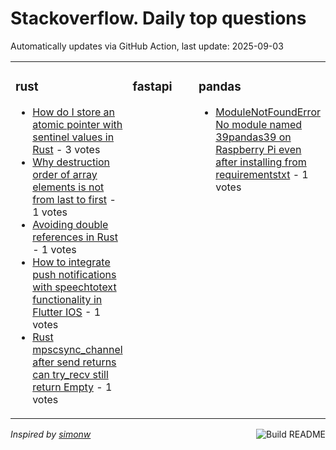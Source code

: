 # Stackoverflow. Daily top questions 

Automatically updates via GitHub Action, last update: <!-- date starts -->2025-09-03<!-- date ends -->


<table><tr><td valign="top" width="33%">

### rust
<!-- rust starts -->
* [How do I store an atomic pointer with sentinel values in Rust](https://stackoverflow.com/questions/79754400/how-do-i-store-an-atomic-pointer-with-sentinel-values-in-rust) - 3 votes
* [Why destruction order of array elements is not from last to first](https://stackoverflow.com/questions/79754764/why-destruction-order-of-array-elements-is-not-from-last-to-first) - 1 votes
* [Avoiding double references in Rust](https://stackoverflow.com/questions/79753188/avoiding-double-references-in-rust) - 1 votes
* [How to integrate push notifications with speechtotext functionality in Flutter IOS](https://stackoverflow.com/questions/79755085/how-to-integrate-push-notifications-with-speech-to-text-functionality-in-flutter) - 1 votes
* [Rust mpscsync_channel after send returns can try_recv still return Empty](https://stackoverflow.com/questions/79753705/rust-mpscsync-channel-after-send-returns-can-try-recv-still-return-empty) - 1 votes
<!-- rust ends -->
</td><td valign="top" width="34%">


### fastapi
<!-- fastapi starts -->

<!-- fastapi ends -->
</td><td valign="top" width="34%">


### pandas
<!-- pandas starts -->
* [ModuleNotFoundError No module named 39pandas39 on Raspberry Pi even after installing from requirementstxt](https://stackoverflow.com/questions/79754631/modulenotfounderror-no-module-named-pandas-on-raspberry-pi-even-after-install) - 1 votes
<!-- pandas ends -->
</td></tr></table>

<a href="https://github.com/hp0404/hp0404/actions"><img src="https://github.com/hp0404/hp0404/workflows/Build%20README/badge.svg" align="right" alt="Build README"></a> <p>*Inspired by  [simonw](https://github.com/simonw/simonw)*</p>
